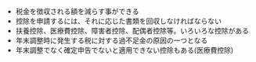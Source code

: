 - 税金を徴収される額を減らす事ができる
- 控除を申請するには、それに応じた書類を回収しなければならない
- 扶養控除、医療費控除、障害者控除、配偶者控除等。いろいろな控除がある
- 年末調整時に発生する税に対する過不足金の原因の一つとなる
- 年末調整でなく確定申告でないと適用できない控除もある(医療費控除)